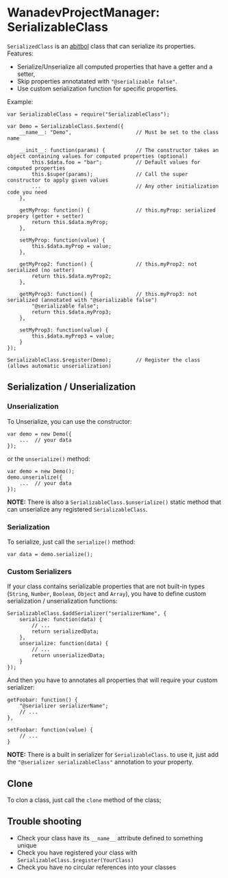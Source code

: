# WanadevProjectManager: SerializableClass

`SerializedClass` is an [abitbol][] class that can serialize its properties. Features:

* Serialize/Unserialize all computed properties that have a getter and a setter,
* Skip properties annotatated with `"@serializable false"`.
* Use custom serialization function for specific properties.

Example:

    var SerializableClass = require("SerializableClass");

    var Demo = SerializableClass.$extend({
        __name__: "Demo",                     // Must be set to the class name

        __init__: function(params) {          // The constructor takes an object containing values for computed properties (optional)
            this.$data.foo = "bar";           // Default values for computed properties
            this.$super(params);              // Call the super constructor to apply given values
            ...                               // Any other initialization code you need
        },

        getMyProp: function() {               // this.myProp: serialized propery (getter + setter)
            return this.$data.myProp;
        },

        setMyProp: function(value) {
            this.$data.myProp = value;
        },

        getMyProp2: function() {              // this.myProp2: not serialized (no setter)
            return this.$data.myProp2;
        },

        getMyProp3: function() {              // this.myProp3: not serialized (annotated with "@serializable false")
            "@serializable false";
            return this.$data.myProp3;
        },

        setMyProp3: function(value) {
            this.$data.myProp3 = value;
        }
    });

    SerializableClass.$register(Demo);        // Register the class (allows automatic unserialization)


## Serialization / Unserialization

### Unserialization

To Unserialize, you can use the constructor:

    var demo = new Demo({
        ...  // your data
    });

or the `unserialize()` method:

    var demo = new Demo();
    demo.unserialize({
        ...  // your data
    });

__NOTE:__ There is also a `SerializableClass.$unserialize()` static method that can unserialize any registered `SerializableClass`.


### Serialization

To serialize, just call the `serialize()` method:

    var data = demo.serialize();


### Custom Serializers

If your class contains serializable properties that are not built-in types (`String`, `Number`, `Boolean`, `Object` and `Array`),
you have to define custom serialization / unserialization functions:

    SerializableClass.$addSerializer("serializerName", {
        serialize: function(data) {
            // ...
            return serializedData;
        },
        unserialize: function(data) {
            // ...
            return unserializedData;
        }
    });

And then you have to annotates all properties that will require your custom serializer:

    getFoobar: function() {
        "@serializer serializerName";
        // ...
    },

    setFoobar: function(value) {
        // ...
    }

__NOTE:__ There is a built in serializer for `SerializableClass`. to use it, just add the `"@serializer serializableClass"` annotation to your property.


## Clone

To clon a class, just call the `clone` method of the class;


## Trouble shooting

* Check your class have its `__name__` attribute defined to something unique
* Check you have registered your class with `SerializableClass.$register(YourClass)`
* Check you have no circular references into your classes


[abitbol]: https://github.com/wanadev/abitbol
